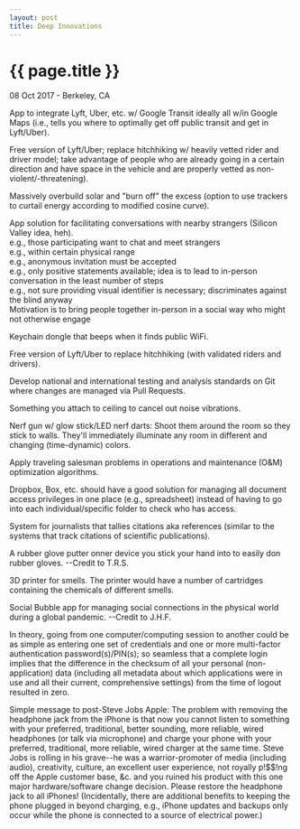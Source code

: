 ```yaml
---
layout: post
title: Deep Innovations
---
```


{{ page.title }}
================

<p class="meta">08 Oct 2017 - Berkeley, CA</p>

App to integrate Lyft, Uber, etc. w/ Google Transit ideally all w/in Google Maps (i.e., tells you where to optimally get off public transit and get in Lyft/Uber).

Free version of Lyft/Uber; replace hitchhiking w/ heavily vetted rider and driver model; take advantage of people who are already going in a certain direction and have space in the vehicle and are properly vetted as non-violent/-threatening).

Massively overbuild solar and "burn off" the excess (option to use trackers to curtail energy according to modified cosine curve).

App solution for facilitating conversations with nearby strangers (Silicon Valley idea, heh).  
e.g., those participating want to chat and meet strangers  
e.g., within certain physical range  
e.g., anonymous invitation must be accepted  
e.g., only positive statements available; idea is to lead to in-person conversation in the least number of steps  
e.g., not sure providing visual identifier is necessary; discriminates against the blind anyway  
Motivation is to bring people together in-person in a social way who might not otherwise engage

Keychain dongle that beeps when it finds public WiFi.

Free version of Lyft/Uber to replace hitchhiking (with validated riders and drivers).

Develop national and international testing and analysis standards on Git where changes are managed via Pull Requests.

Something you attach to ceiling to cancel out noise vibrations.

Nerf gun w/ glow stick/LED nerf darts: Shoot them around the room so they stick to walls. They'll immediately illuminate any room in different and changing (time-dynamic) colors.

Apply traveling salesman problems in operations and maintenance (O&M) optimization algorithms.

Dropbox, Box, etc. should have a good solution for managing all document access privileges in one place (e.g., spreadsheet) instead of having to go into each individual/specific folder to check who has access.

System for journalists that tallies citations aka references (similar to the systems that track citations of scientific publications).

A rubber glove putter onner device you stick your hand into to easily don rubber gloves. --Credit to T.R.S.

3D printer for smells. The printer would have a number of cartridges containing the chemicals of different smells.

Social Bubble app for managing social connections in the physical world during a global pandemic. --Credit to J.H.F.

In theory, going from one computer/computing session to another could be as simple as entering one set of credentials and one or more multi-factor authentication password(s)/PIN(s); so seamless that a complete login implies that the difference in the checksum of all your personal (non-application) data (including all metadata about which applications were in use and all their current, comprehensive settings) from the time of logout resulted in zero.

Simple message to post-Steve Jobs Apple: The problem with removing the headphone jack from the iPhone is that now you cannot listen to something with your preferred, traditional, better sounding, more reliable, wired headphones (or talk via microphone) and charge your phone with your preferred, traditional, more reliable, wired charger at the same time. Steve Jobs is rolling in his grave--he was a warrior-promoter of media (including audio), creativity, culture, an excellent user experience, not royally p!$$!ng off the Apple customer base, &c. and you ruined his product with this one major hardware/software change decision. Please restore the headphone jack to all iPhones! (Incidentally, there are additional benefits to keeping the phone plugged in beyond charging, e.g., iPhone updates and backups only occur while the phone is connected to a source of electrical power.)